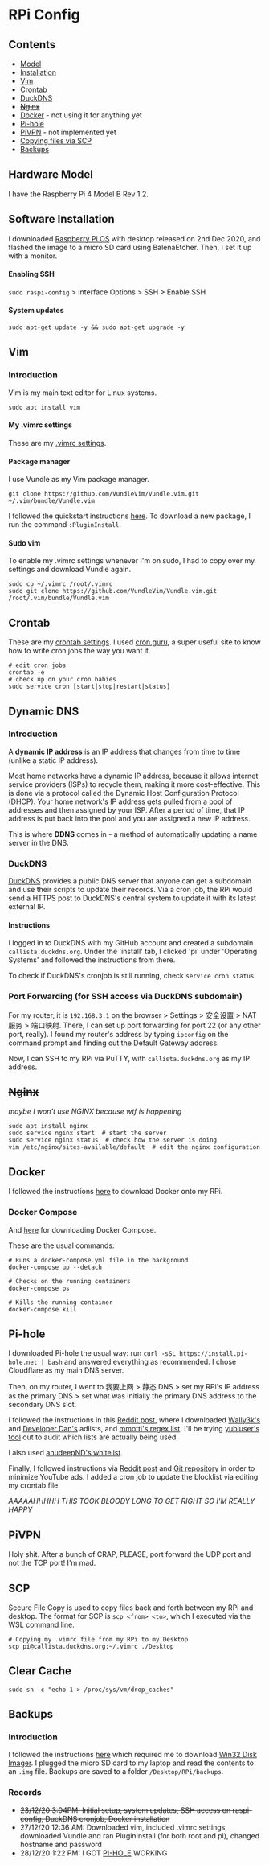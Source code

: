 # RPi Config

## Contents

- [Model](#hardware-model)
- [Installation](#software-installation)
- [Vim](#vim)
- [Crontab](#crontab)
- [DuckDNS](#dynamic-dns)
- ~~[Nginx](#nginx)~~
- [Docker](#docker) - not using it for anything yet
- [Pi-hole](#pi-hole)
- [PiVPN](#pivpn) - not implemented yet
- [Copying files via SCP](#scp)
- [Backups](#backups)

## Hardware Model

I have the Raspberry Pi 4 Model B Rev 1.2.

## Software Installation

I downloaded [Raspberry Pi OS](https://www.raspberrypi.org/software/operating-systems/) with desktop released on 2nd Dec 2020, and flashed the image to a micro SD card using BalenaEtcher. Then, I set it up with a monitor.

#### Enabling SSH

`sudo raspi-config` > Interface Options > SSH > Enable SSH

#### System updates

```
sudo apt-get update -y && sudo apt-get upgrade -y
```

## Vim

### Introduction

Vim is my main text editor for Linux systems. 

```
sudo apt install vim
```

#### My .vimrc settings

These are my [.vimrc settings](.vimrc). 

#### Package manager

I use Vundle as my Vim package manager.

```
git clone https://github.com/VundleVim/Vundle.vim.git ~/.vim/bundle/Vundle.vim
```

I followed the quickstart instructions [here](https://github.com/VundleVim/Vundle.vim). To download a new package, I run the command `:PluginInstall`.

#### Sudo vim

To enable my .vimrc settings whenever I'm on sudo, I had to copy over my settings and download Vundle again.

```
sudo cp ~/.vimrc /root/.vimrc
sudo git clone https://github.com/VundleVim/Vundle.vim.git /root/.vim/bundle/Vundle.vim
```

## Crontab

These are my [crontab settings](crontab). I used [cron.guru](https://crontab.guru/), a super useful site to know how to write cron jobs the way you want it.

```
# edit cron jobs
crontab -e
# check up on your cron babies
sudo service cron [start|stop|restart|status]
```

## Dynamic DNS

### Introduction

A **dynamic IP address** is an IP address that changes from time to time (unlike a static IP address). 

Most home networks have a dynamic IP address, because it allows internet service providers (ISPs) to recycle them, making it more cost-effective. This is done via a protocol called the Dynamic Host Configuration Protocol (DHCP). Your home network's IP address gets pulled from a pool of addresses and then assigned by your ISP. After a period of time, that IP address is put back into the pool and you are assigned a new IP address.

This is where **DDNS** comes in - a method of automatically updating a name server in the DNS. 

### DuckDNS

[DuckDNS](https://www.duckdns.org/) provides a public DNS server that anyone can get a subdomain and use their scripts to update their records. Via a cron job, the RPi would send a HTTPS post to DuckDNS's central system to update it with its latest external IP.

#### Instructions

I logged in to DuckDNS with my GitHub account and created a subdomain `callista.duckdns.org`. Under the 'install' tab, I clicked 'pi' under 'Operating Systems' and followed the instructions from there.

To check if DuckDNS's cronjob is still running, check `service cron status`.

### Port Forwarding (for SSH access via DuckDNS subdomain)

For my router, it is `192.168.3.1` on the browser > Settings > 安全设置 > NAT 服务 > 端口映射. There, I can set up port forwarding for port 22 (or any other port, really). I found my router's address by typing `ipconfig` on the command prompt and finding out the Default Gateway address.

Now, I can SSH to my RPi via PuTTY, with `callista.duckdns.org` as my IP address.

## ~~Nginx~~

*maybe I won't use NGINX because wtf is happening*

```
sudo apt install nginx
sudo service nginx start  # start the server
sudo service nginx status  # check how the server is doing
vim /etc/nginx/sites-available/default  # edit the nginx configuration
```

## Docker

I followed the instructions [here](https://phoenixnap.com/kb/docker-on-raspberry-pi) to download Docker onto my RPi.

### Docker Compose

And [here](https://sanderh.dev/setup-Docker-and-Docker-Compose-on-Raspberry-Pi/) for downloading Docker Compose.

These are the usual commands:

```
# Runs a docker-compose.yml file in the background
docker-compose up --detach

# Checks on the running containers
docker-compose ps

# Kills the running container
docker-compose kill
```

## Pi-hole

I downloaded Pi-hole the usual way: run `curl -sSL https://install.pi-hole.net | bash` and answered everything as recommended. I chose Cloudflare as my main DNS server.

Then, on my router, I went to 我要上网 > 静态 DNS > set my RPi's IP address as the primary DNS > set what was initially the primary DNS address to the secondary DNS slot.

I followed the instructions in this [Reddit post](https://www.reddit.com/r/pihole/comments/kla6ci/replacement_for_malwaredomains_list/gh8g27c?utm_source=share&utm_medium=web2x&context=3), where I downloaded [Wally3k's](https://firebog.net/) and [Developer Dan's](https://www.github.developerdan.com/hosts/) adlists, and [mmotti's regex list](https://github.com/mmotti/pihole-regex). I'll be trying [yubiuser's tool](https://github.com/yubiuser/pihole_adlist_tool) out to audit which lists are actually being used.

I also used [anudeepND's whitelist](https://github.com/anudeepND/whitelist).

Finally, I followed instructions via [Reddit post](https://www.reddit.com/r/pihole/comments/g9ytt9/youtube_some_success_ymmv_please_test/) and [Git repository](https://gitlab.com/grublets/youtube-updater-for-pi-hole) in order to minimize YouTube ads. I added a cron job to update the blocklist via editing my crontab file.

*AAAAAHHHHH THIS TOOK BLOODY LONG TO GET RIGHT SO I'M REALLY HAPPY*

## PiVPN

Holy shit. After a bunch of CRAP, PLEASE, port forward the UDP port and not the TCP port! I'm mad.

## SCP

Secure File Copy is used to copy files back and forth between my RPi and desktop. The format for SCP is `scp <from> <to>`, which I executed via the WSL command line. 

```
# Copying my .vimrc file from my RPi to my Desktop
scp pi@callista.duckdns.org:~/.vimrc ./Desktop
```

## Clear Cache
`sudo sh -c "echo 1 > /proc/sys/vm/drop_caches"`

## Backups

### Introduction

I followed the instructions [here](https://magpi.raspberrypi.org/articles/back-up-raspberry-pi) which required me to download [Win32 Disk Imager](https://sourceforge.net/projects/win32diskimager/). I plugged the micro SD card to my laptop and read the contents to an `.img` file. Backups are saved to a folder `/Desktop/RPi/backups`.

### Records

- ~~23/12/20 3:04PM: Initial setup, system updates, SSH access on raspi-config, DuckDNS cronjob, Docker installation~~
- 27/12/20 12:36 AM: Downloaded vim, included .vimrc settings, downloaded Vundle and ran PluginInstall (for both root and pi), changed hostname and password
- 28/12/20 1:22 PM: I GOT [PI-HOLE](#pi-hole) WORKING
